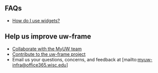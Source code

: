 ## FAQs
+ [How do I use widgets?](#/md/widgets)
        
## Help us improve uw-frame
+ [Collaborate with the MyUW team](https://groups.google.com/forum/#!forum/myuw-developers)
+ [Contribute to the uw-frame project](https://github.com/UW-Madison-DoIT/uw-frame)
+ Email us your questions, concerns, and feedback at [mailto:myuw-infra@office365.wisc.edu]